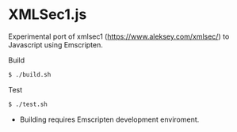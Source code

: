 # XMLSec1.js

Experimental port of xmlsec1 (https://www.aleksey.com/xmlsec/) to Javascript using Emscripten.  

Build
```sh
$ ./build.sh
```

Test
```sh
$ ./test.sh
```

* Building requires Emscripten development enviroment.
